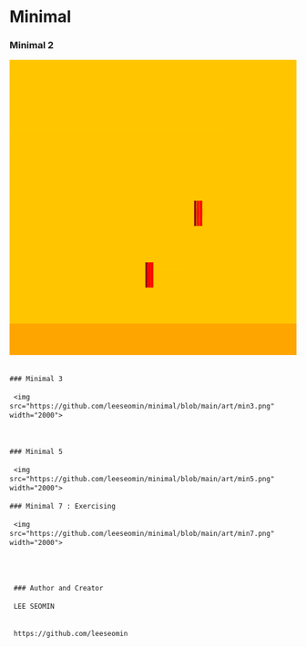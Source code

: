 # Minimal 



### Minimal 2

 <img src="https://github.com/leeseomin/minimal/blob/main/art/min2.png" width="2000">
 
````

### Minimal 3

 <img src="https://github.com/leeseomin/minimal/blob/main/art/min3.png" width="2000">



### Minimal 5 

 <img src="https://github.com/leeseomin/minimal/blob/main/art/min5.png" width="2000">

### Minimal 7 : Exercising

 <img src="https://github.com/leeseomin/minimal/blob/main/art/min7.png" width="2000">




 ### Author and Creator
 
 LEE SEOMIN
 

 https://github.com/leeseomin
